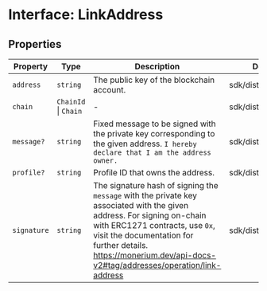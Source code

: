 # Interface: LinkAddress

## Properties

| Property | Type | Description | Defined in |
| ------ | ------ | ------ | ------ |
| `address` | `string` | The public key of the blockchain account. | sdk/dist/index.d.ts:386 |
| `chain` | `ChainId` \| `Chain` | - | sdk/dist/index.d.ts:399 |
| `message?` | `string` | Fixed message to be signed with the private key corresponding to the given address. `I hereby declare that I am the address owner.` | sdk/dist/index.d.ts:392 |
| `profile?` | `string` | Profile ID that owns the address. | sdk/dist/index.d.ts:384 |
| `signature` | `string` | The signature hash of signing the `message` with the private key associated with the given address. For signing on-chain with ERC1271 contracts, use `0x`, visit the documentation for further details. https://monerium.dev/api-docs-v2#tag/addresses/operation/link-address | sdk/dist/index.d.ts:398 |
